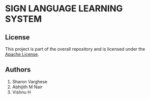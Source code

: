 # SIGN LANGUAGE LEARNING SYSTEM

## License

This project is part of the overall repository and is licensed under the [Apache License](../LICENSE).

## Authors

1. Sharon Varghese
2. Abhijith M Nair
3. Vishnu H
